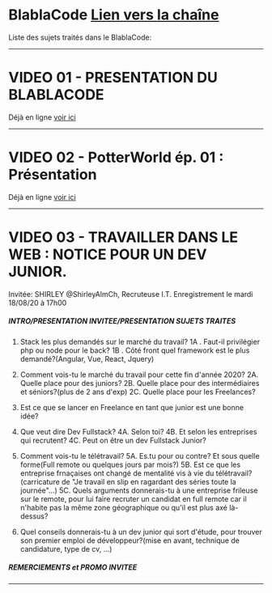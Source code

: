 # BlablaCode [Lien vers la chaîne](https://www.youtube.com/c/LeBlablaCode)


Liste des sujets traités dans le BlablaCode: 

-----------------

# VIDEO 01 - PRESENTATION DU BLABLACODE

Déjà en ligne [voir ici](https://www.youtube.com/watch?v=FEpxjBQceN0)

-----
# VIDEO 02 - PotterWorld ép. 01 : Présentation

Déjà en ligne [voir ici](https://www.youtube.com/watch?v=lPhRqmmYa7Y)

------

# VIDEO 03 - TRAVAILLER DANS LE WEB : NOTICE POUR UN DEV JUNIOR.

Invitée:  SHIRLEY @ShirleyAlmCh, Recruteuse I.T.
Enregistrement le mardi 18/08/20 à 17h00

##### INTRO/PRESENTATION INVITEE/PRESENTATION SUJETS TRAITES

 1. Stack les plus demandés sur le marché du travail?
	1A . Faut-il privilégier php ou node pour le back?
	1B . Côté front quel framework est le plus demandé?(Angular, Vue, React, Jquery)

 2. Comment vois-tu le marché du travail pour cette fin d'année 2020?
	2A. Quelle place pour des juniors?
	2B. Quelle place pour des intermédiaires et séniors?(plus de 2 ans d'exp)
	2C. Quelle place pour les Freelances?

 3. Est ce que se lancer en Freelance en tant que junior est une bonne idée? 

 4. Que veut dire Dev Fullstack? 
	4A. Selon toi?
	4B. Et selon les entreprises qui recrutent?
	4C. Peut on être un dev Fullstack Junior?

 5. Comment vois-tu le télétravail? 
	5A. Es.tu pour ou contre? Et sous quelle forme(Full remote ou quelques jours par mois?)
	5B. Est ce que les entreprise frnaçaises ont changé de mentalité vis à vie du télétravail?(carricature de "Je travail en slip en ragardant des séries toute la journée"...)
	5C. Quels arguments donnerais-tu à une entreprise frileuse sur le remote, pour lui faire recruter un candidat en full remote car il n'habite pas la même zone géographique ou qu'il est plus axé là-dessus?

 6. Quel conseils donnerais-tu à un dev junior qui sort d'étude, pour trouver son premier emploi de développeur?(mise en avant, technique de candidature, type de cv, ...)

##### REMERCIEMENTS et PROMO INVITEE

-----------------
